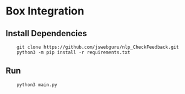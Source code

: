 # Box Integration

## Install Dependencies 
```command
    git clone https://github.com/jswebguru/nlp_CheckFeedback.git
    python3 -m pip install -r requirements.txt
```

## Run

```command
    python3 main.py
```

